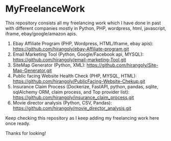 # MyFreelanceWork

This repository consists all my freelancing work which I have done in past with different companies mostly in Python, PHP, wordpress, html, javascript, iframe, ebay/google/amazon apis.

1. Ebay Affiliate Program (PHP, Wordpress, HTML/Iframe, ebay apis): https://github.com/hirangoly/ebay-Affiliate-program.git
2. Email Marketing Tool (Python, Google/Facebook api, MYSQL): https://github.com/hirangoly/email-marketing-Tool.git
3. SiteMap Generator (Python, XML): https://github.com/hirangoly/Site-Map-Generator.git
4. Public facing Website Health Check (PHP, MYSQL, HTML): https://github.com/hirangoly/PublicFacing-Website-Chekup.git
5. Insurance Claim Process (Dockerize, FastAPI, python, pandas, sqlite, sqlAlchemy ORM, claim process, and Top provider list): https://github.com/hirangoly/insurance_claim_process.git
6. Movie director analysis (Python, CSV, Pandas): https://github.com/hirangoly/movie_director_analysis.git

Keep checking this repository as I keep adding my freelancing work here once ready.

Thanks for looking!
